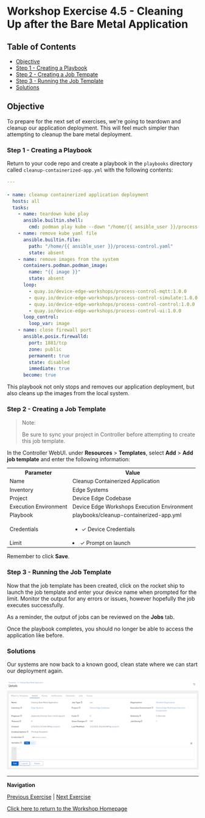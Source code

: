 # Workshop Exercise 4.5 - Cleaning Up after the Bare Metal Application

## Table of Contents

* [Objective](#objective)
* [Step 1 - Creating a Playbook](#step-1---creating-a-playbook)
* [Step 2 - Creating a Job Tempate](#step-2---creating-a-job-template)
* [Step 3 - Running the Job Template](#step-3---running-the-job-template)
* [Solutions](#solutions)

## Objective

To prepare for the next set of exercises, we're going to teardown and cleanup our application deployment. This will feel much simpler than attempting to cleanup the bare metal deployment.

### Step 1 - Creating a Playbook

Return to your code repo and create a playbook in the `playbooks` directory called `cleanup-containerized-app.yml` with the following contents:
```yaml
---

- name: cleanup containerized application deployment
  hosts: all
  tasks:
    - name: teardown kube play
      ansible.builtin.shell:
        cmd: podman play kube --down "/home/{{ ansible_user }}/process-control.yaml"
    - name: remove kube yaml file
      ansible.builtin.file:
        path: "/home/{{ ansible_user }}/process-control.yaml"
        state: absent
    - name: remove images from the system
      containers.podman.podman_image:
        name: "{{ image }}"
        state: absent
      loop:
        - quay.io/device-edge-workshops/process-control-mqtt:1.0.0
        - quay.io/device-edge-workshops/process-control-simulate:1.0.0
        - quay.io/device-edge-workshops/process-control-control:1.0.0
        - quay.io/device-edge-workshops/process-control-ui:1.0.0
      loop_control:
        loop_var: image
    - name: close firewall port
      ansible.posix.firewalld:
        port: 1881/tcp
        zone: public
        permanent: true
        state: disabled
        immediate: true
      become: true

```

This playbook not only stops and removes our application deployment, but also cleans up the images from the local system.

### Step 2 - Creating a Job Template

> Note:
>
> Be sure to sync your project in Controller before attempting to create this job template.

In the Controller WebUI. under **Resources** > **Templates**, select **Add** > **Add job template** and enter the following information:

<table>
  <tr>
    <th>Parameter</th>
    <th>Value</th>
  </tr>
  <tr>
    <td>Name</td>
    <td>Cleanup Containerized Application</td>
  </tr>
  <tr>
    <td>Inventory</td>
    <td>Edge Systems</td>
  </tr>
  <tr>
    <td>Project</td>
    <td>Device Edge Codebase</td>
  </tr>
  <tr>
    <td>Execution Environment</td>
    <td>Device Edge Workshops Execution Environment</td>
  </tr>
  <tr>
    <td>Playbook</td>
    <td>playbooks/cleanup-containerized-app.yml</td>
  </tr>
  <tr>
    <td>Credentials</td>
    <td><ul><li>✓ Device Credentials</li></ul></td>
  </tr>
  <tr>
    <td>Limit</td>
    <td><li>✓ Prompt on launch</li></td>
  </tr>
</table>

Remember to click **Save**.

### Step 3 - Running the Job Template

Now that the job template has been created, click on the rocket ship to launch the job template and enter your device name when prompted for the limit. Monitor the output for any errors or issues, however hopefully the job executes successfully.

As a reminder, the output of jobs can be reviewed on the **Jobs** tab.

Once the playbook completes, you should no longer be able to access the application like before.

### Solutions

Our systems are now back to a known good, clean state where we can start our deployment again.

![Cleanup Bare Metal App Job Template](../images/cleanup-bare-metal-app-template.png)

---
**Navigation**

[Previous Exercise](../5.4-deploy-containerized-app) | [Next Exercise](../6.1-add-device-edge)

[Click here to return to the Workshop Homepage](../README.md)